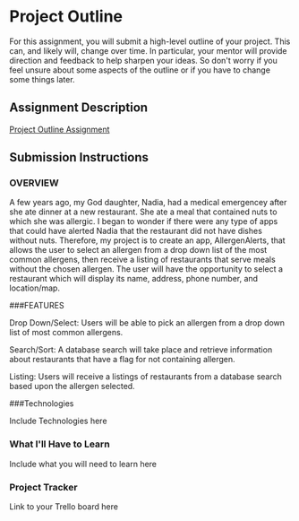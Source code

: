 # Project Outline
For this assignment, you will submit a high-level outline of your project. This can, and likely will, change over time. In particular, your mentor will provide direction and feedback to help sharpen your ideas. So don't worry if you feel unsure about some aspects of the outline or if you have to change some things later.

## Assignment Description
[Project Outline Assignment](https://education.launchcode.org/liftoff/modules/assignments/project-outline)

## Submission Instructions

### OVERVIEW

A few years ago, my God daughter, Nadia, had a medical emergencey after she ate dinner at a new restaurant. She ate a meal that contained nuts
to which she was allergic. I began to wonder if there were any type of apps that could have alerted Nadia that the restaurant did not
have dishes without nuts. Therefore, my project is to create an app, AllergenAlerts, that allows the user to select an allergen from a drop down list of the most common
allergens, then receive a listing of restaurants that serve meals without the chosen allergen. The user will have the
opportunity to select a restaurant which will display its name, address, phone number, and location/map.

###FEATURES

Drop Down/Select: Users will be able to pick an allergen from a drop down list of most common allergens.

Search/Sort: A database search will take place and retrieve information about restaurants that have a flag for not containing allergen.

Listing: Users will receive a listings of restaurants from a database search based upon the allergen selected.



###Technologies

Include Technologies here
### What I'll Have to Learn
Include what you will need to learn here 
### Project Tracker
Link to your Trello board here
